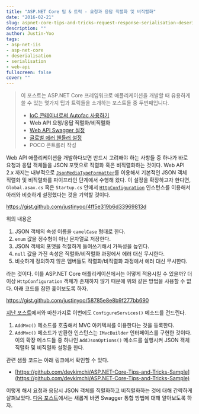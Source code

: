 ```yaml
---
title: "ASP.NET Core 팁 & 트릭 - 요청과 응답 직렬화 및 비직렬화"
date: "2016-02-21"
slug: aspnet-core-tips-and-tricks-request-response-serialisation-deserialisation
description: ""
author: Justin-Yoo
tags:
- asp-net-iis
- asp-net-core
- deserialisation
- serialisation
- web-api
fullscreen: false
cover: ""
---
```


> 이 포스트는 ASP.NET Core 프레임워크로 애플리케이션을 개발할 때 유용하게 쓸 수 있는 몇가지 팁과 트릭들을 소개하는 포스트들 중 두번째입니다.
> 
> - [IoC 콘테이너로써 Autofac 사용하기](http://blog.aliencube.org/ko/2016/02/20/aspnet-core-tips-and-tricks-using-autofac-as-ioc-container)
> - **Web API 요청/응답 직렬화/비직렬화**
> - [Web API Swagger 설정](http://blog.aliencube.org/ko/2016/02/22/aspnet-core-tips-and-tricks-integrating-swagger)
> - [글로벌 에러 핸들러 설정](http://blog.aliencube.org/ko/2016/03/21/aspnet-core-tips-and-tricks-global-exception-handling)
> - POCO 콘트롤러 작성

Web API 애플리케이션을 개발하다보면 반드시 고려해야 하는 사항들 중 하나가 바로 요청과 응답 객체들을 JSON 포맷으로 직렬화 혹은 비직렬화하는 것이다. Web API 2.x 까지는 내부적으로 [`JsonMediaTypeFormatter`](https://msdn.microsoft.com/en-us/library/system.net.http.formatting.jsonmediatypeformatter.aspx)를 이용해서 기본적인 JSON 객체 직렬화 및 비직렬화를 파이프라인 단계에서 수행해 왔다. 이 설정을 확장하고자 한다면, `Global.asax.cs` 혹은 `Startup.cs` 안에서 [`HttpConfiguration`](https://msdn.microsoft.com/en-us/library/system.web.http.httpconfiguration.aspx) 인스턴스를 이용해서 아래와 비슷하게 설정했다는 것을 기억할 것이다.

https://gist.github.com/justinyoo/4ff5e319b6d33969813d

위의 내용은

1. JSON 객체의 속성 이름을 `camelCase` 형태로 한다.
2. `enum` 값을 정수형이 아닌 문자열로 저장한다.
3. JSON 객체의 포맷을 적절하게 들여쓰기해서 가독성을 높인다.
4. `null` 값을 가진 속성은 직렬화/비직렬화 과정에서 에러 대신 무시한다.
5. 비슷하게 정의하지 않은 멤버들도 직렬화/비직렬화 과정에서 에러 대신 무시한다.

라는 것이다. 이를 ASP.NET Core 애플리케이션에서는 어떻게 적용시킬 수 있을까? 더이상 `HttpConfiguration` 객체가 존재하지 않기 때문에 위와 같은 방법을 사용할 수 없다. 아래 코드를 잠깐 훑어보도록 하자.

https://gist.github.com/justinyoo/58785e8e8b9f277bb690

[지난 포스트](http://blog.aliencube.org/ko/2016/02/20/aspnet-core-tips-and-tricks-using-autofac-as-ioc-container)에서와 마찬가지로 이번에도 `ConfigureServices()` 메소드를 건드린다.

1. `AddMvc()` 메소드를 호출해서 MVC 아키텍처를 이용한다는 것을 등록한다.
2. `AddMvc()` 메소드가 반환한 인스턴스는 `IMvcBuilder` 인터페이스를 구현한 것이다. 이의 확장 메소드들 중 하나인 `AddJsonOptions()` 메소드를 실행시켜 JSON 객체 직렬화 및 비직렬화 설정을 한다.

관련 샘플 코드는 아래 링크에서 확인할 수 있다.

- [https://github.com/devkimchi/ASP.NET-Core-Tips-and-Tricks-Sample](https://github.com/devkimchi/ASP.NET-Core-Tips-and-Tricks-Sample)

이렇게 해서 요청과 응답시 JSON 객체를 직렬화하고 비직렬화하는 것에 대해 간략하게 살펴보았다. [다음 포스트](http://blog.aliencube.org/ko/2016/02/22/aspnet-core-tips-and-tricks-integrating-swagger)에서는 새롭게 바뀐 Swagger 통합 방법에 대해 알아보도록 하자.
